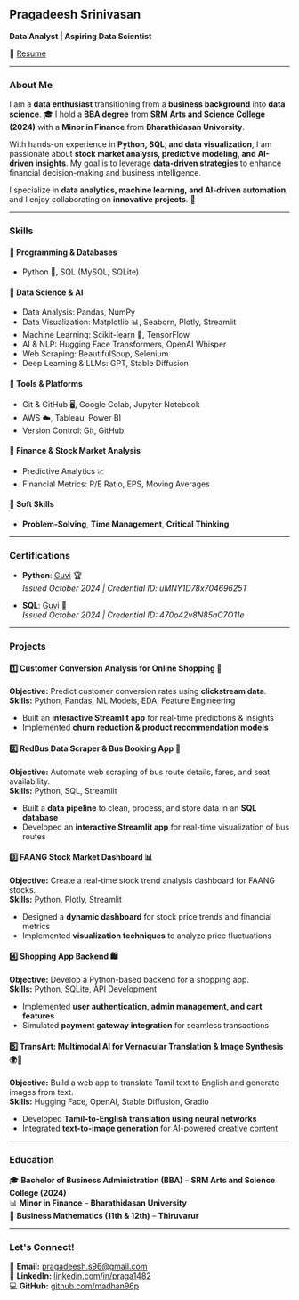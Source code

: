 ## **Pragadeesh Srinivasan**  
**Data Analyst | Aspiring Data Scientist**  

🔗 [Resume](https://github.com/madhan96p/Portfolio/blob/main/Resume.pdf)  

---

### **About Me**  
I am a **data enthusiast** transitioning from a **business background** into **data science**. 🎓 I hold a **BBA degree** from **SRM Arts and Science College (2024)** with a **Minor in Finance** from **Bharathidasan University**.  

With hands-on experience in **Python, SQL, and data visualization**, I am passionate about **stock market analysis, predictive modeling, and AI-driven insights**. My goal is to leverage **data-driven strategies** to enhance financial decision-making and business intelligence.  

I specialize in **data analytics, machine learning, and AI-driven automation**, and I enjoy collaborating on **innovative projects**. 🚀  

---

### **Skills**  

#### **🔹 Programming & Databases**  
- Python 🐍, SQL (MySQL, SQLite)  

#### **🔹 Data Science & AI**  
- Data Analysis: Pandas, NumPy  
- Data Visualization: Matplotlib 📊, Seaborn, Plotly, Streamlit  
- Machine Learning: Scikit-learn 🤖, TensorFlow  
- AI & NLP: Hugging Face Transformers, OpenAI Whisper  
- Web Scraping: BeautifulSoup, Selenium  
- Deep Learning & LLMs: GPT, Stable Diffusion  

#### **🔹 Tools & Platforms**  
- Git & GitHub 🖥️, Google Colab, Jupyter Notebook  
- AWS ☁️, Tableau, Power BI  
- Version Control: Git, GitHub  

#### **🔹 Finance & Stock Market Analysis**  
- Predictive Analytics 📈  
- Financial Metrics: P/E Ratio, EPS, Moving Averages  

#### **🔹 Soft Skills**  
- **Problem-Solving**, **Time Management**, **Critical Thinking**  

---

### **Certifications**  
- **Python**: [Guvi](https://www.guvi.in/verify-certificate?id=uMNY1D78x70469625T) 🏆  
  *Issued October 2024 | Credential ID: uMNY1D78x70469625T*  

- **SQL**: [Guvi](https://www.guvi.in/verify-certificate?id=470o42v8N85aC7O11e) 📜  
  *Issued October 2024 | Credential ID: 470o42v8N85aC7O11e*  

---

### **Projects**  

#### **1️⃣ Customer Conversion Analysis for Online Shopping 🛒**  
**Objective:** Predict customer conversion rates using **clickstream data**.  
**Skills:** Python, Pandas, ML Models, EDA, Feature Engineering  
- Built an **interactive Streamlit app** for real-time predictions & insights  
- Implemented **churn reduction & product recommendation models**  

#### **2️⃣ RedBus Data Scraper & Bus Booking App 🚌**  
**Objective:** Automate web scraping of bus route details, fares, and seat availability.  
**Skills:** Python, SQL, Streamlit  
- Built a **data pipeline** to clean, process, and store data in an **SQL database**  
- Developed an **interactive Streamlit app** for real-time visualization of bus routes  

#### **3️⃣ FAANG Stock Market Dashboard 📊**  
**Objective:** Create a real-time stock trend analysis dashboard for FAANG stocks.  
**Skills:** Python, Plotly, Streamlit  
- Designed a **dynamic dashboard** for stock price trends and financial metrics  
- Implemented **visualization techniques** to analyze price fluctuations  

#### **4️⃣ Shopping App Backend 🛍️**  
**Objective:** Develop a Python-based backend for a shopping app.  
**Skills:** Python, SQLite, API Development  
- Implemented **user authentication, admin management, and cart features**  
- Simulated **payment gateway integration** for seamless transactions  

#### **5️⃣ TransArt: Multimodal AI for Vernacular Translation & Image Synthesis 🌍🎨**  
**Objective:** Build a web app to translate Tamil text to English and generate images from text.  
**Skills:** Hugging Face, OpenAI, Stable Diffusion, Gradio  
- Developed **Tamil-to-English translation using neural networks**  
- Integrated **text-to-image generation** for AI-powered creative content  

---

### **Education**  
🎓 **Bachelor of Business Administration (BBA)** – **SRM Arts and Science College (2024)**  
📊 **Minor in Finance** – **Bharathidasan University**  
📐 **Business Mathematics (11th & 12th)** – **Thiruvarur**  

---

### **Let's Connect!**  
📩 **Email:** pragadeesh.s96@gmail.com  
🔗 **LinkedIn:** [linkedin.com/in/praga1482](https://linkedin.com/in/praga1482)  
💻 **GitHub:** [github.com/madhan96p](https://github.com/madhan96p)  
